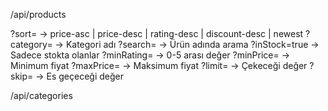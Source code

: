 /api/products

?sort= → price-asc | price-desc | rating-desc | discount-desc | newest
?category= → Kategori adı
?search= → Ürün adında arama
?inStock=true → Sadece stokta olanlar
?minRating= → 0-5 arası değer
?minPrice= → Minimum fiyat
?maxPrice= → Maksimum fiyat
?limit= → Çekeceği değer
?skip= → Es geçeceği değer


/api/categories
